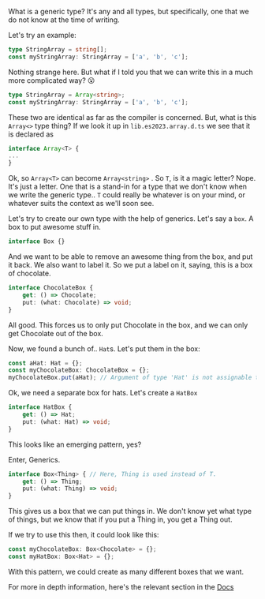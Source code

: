 
What is a generic type? It's any and all types, but specifically, one that we do not know at the time of writing.

Let's try an example:
```typescript
type StringArray = string[];
const myStringArray: StringArray = ['a', 'b', 'c'];
```

Nothing strange here. But what if I told you that we can write this in a much more complicated way? 😮

```typescript
type StringArray = Array<string>;
const myStringArray: StringArray = ['a', 'b', 'c'];
```

These two are identical as far as the compiler is concerned. But, what is this `Array<>` type thing?
If we look it up in `lib.es2023.array.d.ts` we see that it is declared as
```typescript
interface Array<T> {
...
}
```

Ok, so `Array<T>` can become `Array<string>` . 
So `T`, is it a magic letter? Nope. It's just a letter. One that is a stand-in for a type that we don't know when we write the generic type.. 
`T` could really be whatever is on your mind, or whatever suits the context as we'll soon see.

Let's try to create our own type with the help of generics. Let's say a `box`.  A box to put awesome stuff in.

```typescript
interface Box {}
```

And we want to be able to remove an awesome thing from the box, and put it back. We also want to label it. So we put a label on it, saying, this is a box of chocolate.

```typescript
interface ChocolateBox {
	get: () => Chocolate;
	put: (what: Chocolate) => void;
}
```

All good. This forces us to only put Chocolate in the box, and we can only get Chocolate out of the box.

Now, we found a bunch of.. `Hat`s. Let's put them in the box:
```typescript
const aHat: Hat = {};
const myChocolateBox: ChocolateBox = {};
myChocolateBox.put(aHat); // Argument of type 'Hat' is not assignable to parameter of type 'Chocolate'.
```

Ok, we need a separate box for hats. Let's create a `HatBox`

```typescript
interface HatBox {
	get: () => Hat;
	put: (what: Hat) => void;
}
```

This looks like an emerging pattern, yes?

Enter, Generics. 

```typescript
interface Box<Thing> { // Here, Thing is used instead of T.
	get: () => Thing;
	put: (what: Thing) => void;
}
```

This gives us a box that we can put things in. We don't know yet what type of things, but we know that if you put a Thing in, you get a Thing out.

If we try to use this then, it could look like this:

```typescript
const myChocolateBox: Box<Chocolate> = {};
const myHatBox: Box<Hat> = {};
```

With this pattern, we could create as many different boxes that we want.

For more in depth information, here's the relevant section in the [Docs](https://www.typescriptlang.org/docs/handbook/2/generics.html)
